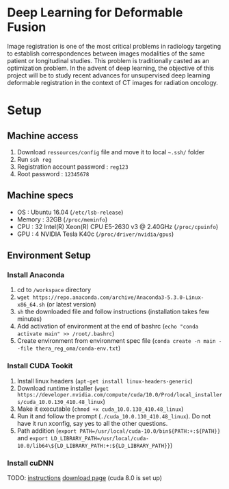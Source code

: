 # Deep Learning for Deformable Fusion

Image registration is one of the most critical problems in radiology targeting to establish correspondences between images modalities of the same patient or longitudinal studies. This problem is traditionally casted as an optimization problem. In the advent of deep learning, the objective of this project will be to study recent advances for unsupervised deep learning deformable registration in the context of CT images for radiation oncology.

# Setup
## Machine access

1) Download `ressources/config` file and move it to local `~.ssh/` folder
2) Run `ssh reg`
3) Registration account password : `reg123`
4) Root password : `12345678`

## Machine specs

- OS : Ubuntu 16.04 (`/etc/lsb-release`)
- Memory : 32GB (`/proc/meminfo`)
- CPU : 32 Intel(R) Xeon(R) CPU E5-2630 v3 @ 2.40GHz (`/proc/cpuinfo`)
- GPU : 4 NVIDIA Tesla K40c (`/proc/driver/nvidia/gpus`)

## Environment Setup

### Install Anaconda
1) cd to `/workspace` directory
2) `wget https://repo.anaconda.com/archive/Anaconda3-5.3.0-Linux-x86_64.sh` (or latest version)
3) `sh` the downloaded file and follow instructions (installation takes few minutes)
4) Add activation of environment at the end of bashrc (`echo "conda activate main" >> /root/.bashrc`)
5) Create environment from environment spec file (`conda create -n main --file thera_reg_oma/conda-env.txt`)

### Install CUDA Tookit
1) Install linux headers (`apt-get install linux-headers-generic`)
2) Download runtime installer (`wget https://developer.nvidia.com/compute/cuda/10.0/Prod/local_installers/cuda_10.0.130_410.48_linux`)
3) Make it executable (`chmod +x cuda_10.0.130_410.48_linux`)
4) Run it and follow the prompt (`./cuda_10.0.130_410.48_linux`). Do not have it run xconfig, say yes to all the other questions.
5) Path addition (`export PATH=/usr/local/cuda-10.0/bin${PATH:+:${PATH}}` and `export LD_LIBRARY_PATH=/usr/local/cuda-10.0/lib64\${LD_LIBRARY_PATH:+:${LD_LIBRARY_PATH}}`)

### Install cuDNN

TODO: [instructions](https://developer.download.nvidia.com/compute/machine-learning/cudnn/secure/v6/prod/Doc/cudnn_install-2.txt?2I7fYL3cbCCjqkcp9DVkGdAnpYz78qHM6kSlxTap2JBAji-5VpUN1Ovj_DKD8oGsUhKx6X7lTVGMe0STCdKAFVlLCKOApJR7B_9OPqBRij4UXBEqvK0KHS2TOQMDxzoIva1_UEPYll7qCc6hYrpYxgTlVHdAfVi8b86nPZ2pTeilSBFG) [download page](https://developer.nvidia.com/rdp/cudnn-archive) (cuda 8.0 is set up)

